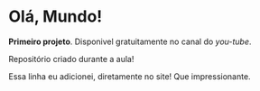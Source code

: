# Olá, Mundo!
 **Primeiro projeto**. Disponivel gratuitamente no canal do *you-tube*.

Repositório criado durante a aula!

Essa linha eu adicionei, diretamente no site! Que impressionante.
